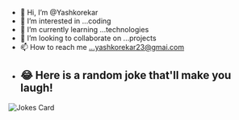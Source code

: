 - 👋 Hi, I’m @Yashkorekar
- 👀 I’m interested in ...coding
- 🌱 I’m currently learning ...technologies
- 💞️ I’m looking to collaborate on ...projects
- 📫 How to reach me ...yashkorekar23@gmai.com
- ## 😂 Here is a random joke that'll make you laugh!
![Jokes Card](https://readme-jokes.vercel.app/api)


<!---
Yashkorekar/Yashkorekar is a ✨ special ✨ repository because its `README.md` (this file) appears on your GitHub profile.
You can click the Preview link to take a look at your changes.
--->
